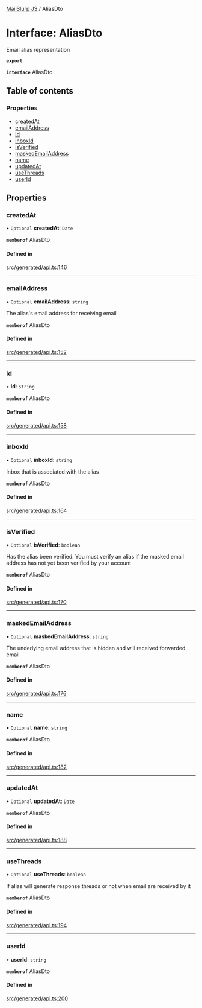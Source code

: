 [MailSlurp JS](../README.md) / AliasDto

# Interface: AliasDto

Email alias representation

**`export`**

**`interface`** AliasDto

## Table of contents

### Properties

- [createdAt](AliasDto.md#createdat)
- [emailAddress](AliasDto.md#emailaddress)
- [id](AliasDto.md#id)
- [inboxId](AliasDto.md#inboxid)
- [isVerified](AliasDto.md#isverified)
- [maskedEmailAddress](AliasDto.md#maskedemailaddress)
- [name](AliasDto.md#name)
- [updatedAt](AliasDto.md#updatedat)
- [useThreads](AliasDto.md#usethreads)
- [userId](AliasDto.md#userid)

## Properties

### createdAt

• `Optional` **createdAt**: `Date`

**`memberof`** AliasDto

#### Defined in

[src/generated/api.ts:146](https://github.com/mailslurp/mailslurp-client/blob/004c609/src/generated/api.ts#L146)

___

### emailAddress

• `Optional` **emailAddress**: `string`

The alias's email address for receiving email

**`memberof`** AliasDto

#### Defined in

[src/generated/api.ts:152](https://github.com/mailslurp/mailslurp-client/blob/004c609/src/generated/api.ts#L152)

___

### id

• **id**: `string`

**`memberof`** AliasDto

#### Defined in

[src/generated/api.ts:158](https://github.com/mailslurp/mailslurp-client/blob/004c609/src/generated/api.ts#L158)

___

### inboxId

• `Optional` **inboxId**: `string`

Inbox that is associated with the alias

**`memberof`** AliasDto

#### Defined in

[src/generated/api.ts:164](https://github.com/mailslurp/mailslurp-client/blob/004c609/src/generated/api.ts#L164)

___

### isVerified

• `Optional` **isVerified**: `boolean`

Has the alias been verified. You must verify an alias if the masked email address has not yet been verified by your account

**`memberof`** AliasDto

#### Defined in

[src/generated/api.ts:170](https://github.com/mailslurp/mailslurp-client/blob/004c609/src/generated/api.ts#L170)

___

### maskedEmailAddress

• `Optional` **maskedEmailAddress**: `string`

The underlying email address that is hidden and will received forwarded email

**`memberof`** AliasDto

#### Defined in

[src/generated/api.ts:176](https://github.com/mailslurp/mailslurp-client/blob/004c609/src/generated/api.ts#L176)

___

### name

• `Optional` **name**: `string`

**`memberof`** AliasDto

#### Defined in

[src/generated/api.ts:182](https://github.com/mailslurp/mailslurp-client/blob/004c609/src/generated/api.ts#L182)

___

### updatedAt

• `Optional` **updatedAt**: `Date`

**`memberof`** AliasDto

#### Defined in

[src/generated/api.ts:188](https://github.com/mailslurp/mailslurp-client/blob/004c609/src/generated/api.ts#L188)

___

### useThreads

• `Optional` **useThreads**: `boolean`

If alias will generate response threads or not when email are received by it

**`memberof`** AliasDto

#### Defined in

[src/generated/api.ts:194](https://github.com/mailslurp/mailslurp-client/blob/004c609/src/generated/api.ts#L194)

___

### userId

• **userId**: `string`

**`memberof`** AliasDto

#### Defined in

[src/generated/api.ts:200](https://github.com/mailslurp/mailslurp-client/blob/004c609/src/generated/api.ts#L200)
